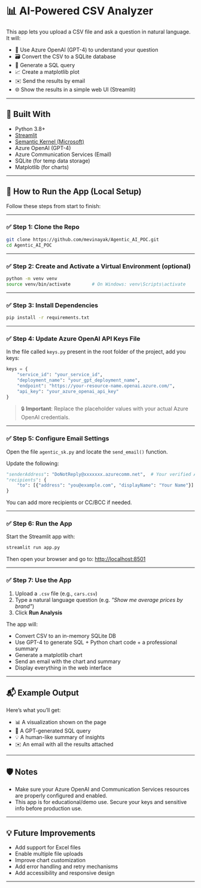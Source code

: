 
# 📊 AI-Powered CSV Analyzer

This app lets you upload a CSV file and ask a question in natural language. It will:

- 🧠 Use Azure OpenAI (GPT-4) to understand your question
- 🗃️ Convert the CSV to a SQLite database
- 🧾 Generate a SQL query
- 📈 Create a matplotlib plot
- ✉️ Send the results by email
- 🌐 Show the results in a simple web UI (Streamlit)

---

## 🧰 Built With

- Python 3.8+
- [Streamlit](https://streamlit.io/)
- [Semantic Kernel (Microsoft)](https://github.com/microsoft/semantic-kernel)
- Azure OpenAI (GPT-4)
- Azure Communication Services (Email)
- SQLite (for temp data storage)
- Matplotlib (for charts)

---

## 🚀 How to Run the App (Local Setup)

Follow these steps from start to finish:

---

### ✅ Step 1: Clone the Repo

```bash
git clone https://github.com/mevinayak/Agentic_AI_POC.git
cd Agentic_AI_POC
```

---

### ✅ Step 2: Create and Activate a Virtual Environment (optional)

```bash
python -m venv venv
source venv/bin/activate        # On Windows: venv\Scripts\activate
```

---

### ✅ Step 3: Install Dependencies

```bash
pip install -r requirements.txt
```

---

### ✅ Step 4: Update Azure OpenAI API Keys File

In the file called `keys.py` present in the root folder of the project, add you keys:

```python
keys = {
    "service_id": "your_service_id",
    "deployment_name": "your_gpt_deployment_name",
    "endpoint": "https://your-resource-name.openai.azure.com/",
    "api_key": "your_azure_openai_api_key"
}
```

> 🔒 **Important**: Replace the placeholder values with your actual Azure OpenAI credentials.

---

### ✅ Step 5: Configure Email Settings

Open the file `agentic_sk.py` and locate the `send_email()` function.

Update the following:

```python
"senderAddress": "DoNotReply@xxxxxxx.azurecomm.net",  # Your verified Azure sender address
"recipients": {
    "to": [{"address": "you@example.com", "displayName": "Your Name"}]
}
```

You can add more recipients or CC/BCC if needed.

---

### ✅ Step 6: Run the App

Start the Streamlit app with:

```bash
streamlit run app.py
```

Then open your browser and go to: [http://localhost:8501](http://localhost:8501)

---

### ✅ Step 7: Use the App

1. Upload a `.csv` file (e.g., `cars.csv`)
2. Type a natural language question (e.g. _"Show me average prices by brand"_)
3. Click **Run Analysis**

The app will:

- Convert CSV to an in-memory SQLite DB
- Use GPT-4 to generate SQL + Python chart code + a professional summary
- Generate a matplotlib chart
- Send an email with the chart and summary
- Display everything in the web interface

---

## 📬 Example Output

Here’s what you’ll get:

- 📊 A visualization shown on the page
- 🧠 A GPT-generated SQL query
- 💡 A human-like summary of insights
- ✉️ An email with all the results attached

---

## 🛡️ Notes

- Make sure your Azure OpenAI and Communication Services resources are properly configured and enabled.
- This app is for educational/demo use. Secure your keys and sensitive info before production use.

---

## 💡 Future Improvements

- Add support for Excel files
- Enable multiple file uploads
- Improve chart customization
- Add error handling and retry mechanisms
- Add accessibility and responsive design

---

